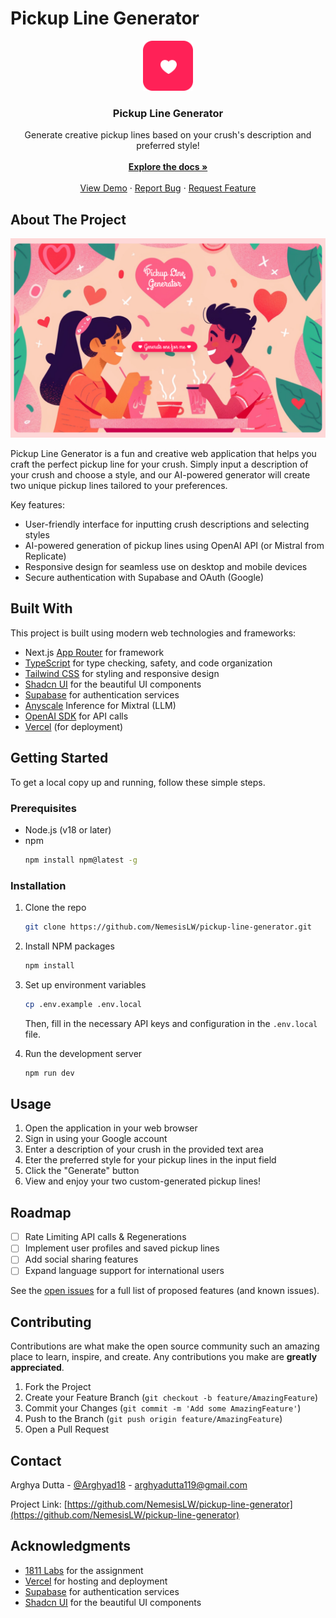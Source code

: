 # Pickup Line Generator

<div align="center">
<img src="/public/logo.svg" alt="Logo" width="80" height="80">

<h3 align="center">Pickup Line Generator</h3>

<p align="center">
Generate creative pickup lines based on your crush's description and preferred style!
<br/>
<br/>
<a href="https://github.com/NemesisLW/pickup-line-generator"><strong>Explore the docs »</strong></a>
<br/>
<br/>
<a href="https://pickup-line-generator.vercel.app">View Demo</a> ·
<a href="https://github.com/NemesisLW/pickup-line-generator/issues">Report Bug</a> ·
<a href="https://github.com/NemesisLW/pickup-line-generator/issues">Request Feature</a>
</p>
</div>

## About The Project

![Product Screenshot](/public/screenshot.png)

Pickup Line Generator is a fun and creative web application that helps you craft the perfect pickup line for your crush. Simply input a description of your crush and choose a style, and our AI-powered generator will create two unique pickup lines tailored to your preferences.

Key features:

- User-friendly interface for inputting crush descriptions and selecting styles
- AI-powered generation of pickup lines using OpenAI API (or Mistral from Replicate)
- Responsive design for seamless use on desktop and mobile devices
- Secure authentication with Supabase and OAuth (Google)

## Built With

This project is built using modern web technologies and frameworks:

- Next.js [App Router](https://nextjs.org/docs/app) for framework
- [TypeScript](https://www.typescriptlang.org/) for type checking, safety, and code organization
- [Tailwind CSS](https://tailwindcss.com/) for styling and responsive design
- [Shadcn UI](https://ui.shadcn.com/) for the beautiful UI components
- [Supabase](https://supabase.io/) for authentication services
- [Anyscale](https://anyscale.com/) Inference for Mixtral (LLM)
- [OpenAI SDK](https://openai.com/) for API calls
- [Vercel](https://vercel.com/) (for deployment)

## Getting Started

To get a local copy up and running, follow these simple steps.

### Prerequisites

- Node.js (v18 or later)
- npm
  ```sh
  npm install npm@latest -g
  ```

### Installation

1. Clone the repo
   ```sh
   git clone https://github.com/NemesisLW/pickup-line-generator.git
   ```
2. Install NPM packages
   ```sh
   npm install
   ```
3. Set up environment variables

   ```sh
   cp .env.example .env.local
   ```

   Then, fill in the necessary API keys and configuration in the `.env.local` file.

4. Run the development server
   ```sh
   npm run dev
   ```

## Usage

1. Open the application in your web browser
2. Sign in using your Google account
3. Enter a description of your crush in the provided text area
4. Eter the preferred style for your pickup lines in the input field
5. Click the "Generate" button
6. View and enjoy your two custom-generated pickup lines!

## Roadmap

- [ ] Rate Limiting API calls & Regenerations
- [ ] Implement user profiles and saved pickup lines
- [ ] Add social sharing features
- [ ] Expand language support for international users

See the [open issues](https://github.com/NemesisLW/pickup-line-generator/issues) for a full list of proposed features (and known issues).

## Contributing

Contributions are what make the open source community such an amazing place to learn, inspire, and create. Any contributions you make are **greatly appreciated**.

1. Fork the Project
2. Create your Feature Branch (`git checkout -b feature/AmazingFeature`)
3. Commit your Changes (`git commit -m 'Add some AmazingFeature'`)
4. Push to the Branch (`git push origin feature/AmazingFeature`)
5. Open a Pull Request

## Contact

Arghya Dutta - [@Arghyad18](https://twitter.com/Arghyad18) - arghyadutta119@gmail.com

Project Link: [https://github.com/NemesisLW/pickup-line-generator](https://github.com/NemesisLW/pickup-line-generator)

## Acknowledgments

- [1811 Labs](https://bento.me/1811labs) for the assignment
- [Vercel](https://vercel.com/) for hosting and deployment
- [Supabase](https://supabase.io/) for authentication services
- [Shadcn UI](https://ui.shadcn.com/) for the beautiful UI components
